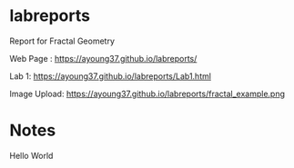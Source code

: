 # labreports
Report for Fractal Geometry

Web Page : https://ayoung37.github.io/labreports/

Lab 1: https://ayoung37.github.io/labreports/Lab1.html

Image Upload: https://ayoung37.github.io/labreports/fractal_example.png

# Notes 

Hello World
